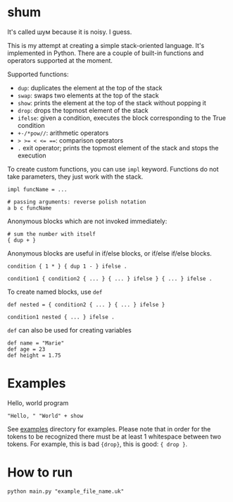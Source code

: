 # shum

It's called шум because it is noisy. I guess.

This is my attempt at creating a simple stack-oriented language. It's implemented in Python. There are a couple of built-in functions and operators supported at the moment.

Supported functions:
- `dup`: duplicates the element at the top of the stack
- `swap`: swaps two elements at the top of the stack
- `show`: prints the element at the top of the stack without popping it
- `drop`: drops the topmost element of the stack
- `ifelse`: given a condition, executes the block corresponding to the True condition
- `+-/*pow//`: arithmetic operators
- `> >= < <= ==`: comparison operators
- `.` exit operator; prints the topmost element of the stack and stops the execution

To create custom functions, you can use `impl` keyword. Functions do not take parameters, they just work with the stack.

```
impl funcName = ...

# passing arguments: reverse polish notation
a b c funcName
```

Anonymous blocks which are not invoked immediately:

```
# sum the number with itself
{ dup + }
```

Anonymous blocks are useful in if/else blocks, or if/else if/else blocks.

```
condition { 1 * } { dup 1 - } ifelse .

condition1 { condition2 { ... } { ... } ifelse } { ... } ifelse .
```

To create named blocks, use `def`

```
def nested = { condition2 { ... } { ... } ifelse }

condition1 nested { ... } ifelse .
```

`def` can also be used for creating variables

```
def name = "Marie"
def age = 23
def height = 1.75
```

# Examples

Hello, world program

```
"Hello, " "World" + show
```

See [examples](./examples/) directory for examples. Please note that in order for the tokens to be recognized there must be at least 1 whitespace between two tokens. For example, this is bad `{drop}`, this is good: `{ drop }`.

# How to run

```
python main.py "example_file_name.uk"
```